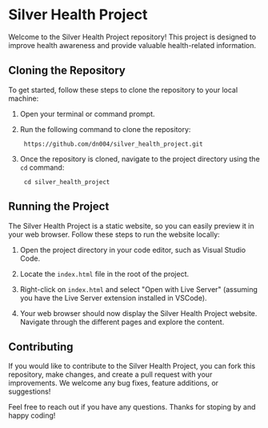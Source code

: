 # Silver Health Project

Welcome to the Silver Health Project repository! This project is designed to improve health awareness and provide valuable health-related information.

## Cloning the Repository

To get started, follow these steps to clone the repository to your local machine:

1. Open your terminal or command prompt.

2. Run the following command to clone the repository:

        https://github.com/dn004/silver_health_project.git


3. Once the repository is cloned, navigate to the project directory using the `cd` command:

        cd silver_health_project



## Running the Project

The Silver Health Project is a static website, so you can easily preview it in your web browser. Follow these steps to run the website locally:

1. Open the project directory in your code editor, such as Visual Studio Code.

2. Locate the `index.html` file in the root of the project.

3. Right-click on `index.html` and select "Open with Live Server" (assuming you have the Live Server extension installed in VSCode).

4. Your web browser should now display the Silver Health Project website. Navigate through the different pages and explore the content.


## Contributing

If you would like to contribute to the Silver Health Project, you can fork this repository, make changes, and create a pull request with your improvements. We welcome any bug fixes, feature additions, or suggestions!


Feel free to reach out if you have any questions. Thanks for stoping by and happy coding!
    